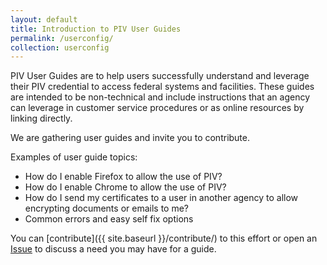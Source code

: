 ```yaml
---
layout: default
title: Introduction to PIV User Guides
permalink: /userconfig/
collection: userconfig
---
```


PIV User Guides are to help users successfully understand and leverage their PIV credential to access federal systems and facilities. These guides are intended to be non-technical and include instructions that an agency can leverage in customer service procedures or as online resources by linking directly.  

We are gathering user guides and invite you to contribute.

Examples of user guide topics:

* How do I enable Firefox to allow the use of PIV?
* How do I enable Chrome to allow the use of PIV?
* How do I send my certificates to a user in another agency to allow encrypting documents or emails to me?
* Common errors and easy self fix options

You can [contribute]({{ site.baseurl }}/contribute/) to this effort or open an [Issue]({{site.github.repository_url}}/issues) to discuss a need you may have for a guide.
